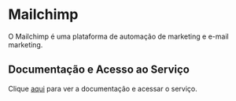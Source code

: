 # Mailchimp

O Mailchimp é uma plataforma de automação de marketing e e-mail marketing.

## Documentação e Acesso ao Serviço

Clique [aqui](https://mailchimp.com) para ver a documentação e acessar o serviço.